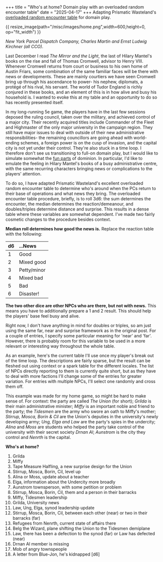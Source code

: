 +++
title = "Who's at home? Domain play with an overloaded random encounter table"
date = "2025-04-17"
+++
Adapting Prismatic Wasteland's [overloaded random encounter table](https://www.prismaticwasteland.com/blog/overloading-the-random-encounter-table) for domain play.
<!-- more -->

{{ resize_image(path="/misc/images/home.png",width=600,height=0, op="fit_width") }}

*New York Parcel Dispatch Company, Charles Martin and Ernst Ludwig Kirchner (all CCO).*

Last December I read *The Mirror and the Light*, the last of Hilary Mantel's books on the rise and fall of Thomas Cromwell, advisor to Henry VIII. Whenever Cromwell returns from court or business to his own home of Austin Friars, some combination of the same familiar faces will be there with news or developments. These are mainly courtiers we have seen Cromwell bring up through his ascendance to power- his nephew, diplomats, a protégé of his rival, his servant. The world of Tudor England is richly conjured in these books, and an element of this is in how alive and busy his household is. I wanted to evoke this at my table and an opportunity to do so has recently presented itself.

In my long-running 5e game, the players have in the last few sessions deposed the ruling council, taken over the military, and achieved control of a major city. Their recently acquired titles include Commander of the Fleet and Highmaster of the only major university in the campaign region. They still have major issues to deal with outside of their new administrative responsibilities- the remaining councillors are going ahead with world-ending schemes, a foreign power is on the cusp of invasion, and the capital city is not yet under their control. They're also stuck in a time loop. I therefore don't see us transitioning to full-on domain play, but I would like to simulate somewhat the [fun parts](https://udan-adan.blogspot.com/2021/05/meet-new-boss-some-thoughts-on-domain.html) of dominion. In particular, I'd like to emulate the feeling in Hilary Mantel's books of a busy administrative centre, with the same recurring characters bringing news or complications to the players' attention. 

To do so, I have adapted Prismatic Wasteland's excellent overloaded random encounter table to determine who's around when the PCs return to their base of operations and what news they bring. The overloaded encounter table procedure, briefly, is to roll 3d6: the sum determines the encounter, the median determines the reaction/demeanour, and doubles/triples determine distance and surprise. This results in a dense table where these variables are somewhat dependent. I've made two fairly cosmetic changes to the procedure besides context.

**Median roll determines how good the news is.** Replace the reaction table with the following:

|d6|...News|
| :--- | :--- | 
|1|Good|
|2|Mixed good|
|3|Petty/minor|
|4|Mixed bad|
|5|Bad|
|6|Disaster!|

**The two other dice are other NPCs who are there, but not with news.** This means you have to additionally prepare a 1 and 2 result. This should help the players' base feel busy and alive.

Right now, I don't have anything in mind for doubles or triples, so am just using the same far, near and surprise framework as in the original post. For a couple of entries, I specify some particular meaning for 'near' and 'far'. However, there is probably room for this variable to be used in a more relevant or interesting way throughout the whole table.

As an example, here's the current table I'll use once my player's break out of the time loop. The descriptions are fairly sparse, but the result can be fleshed out using context or a spark table for the different locales. The list of NPCs directly reporting to them is currently quite short, but as they have to deal with more factions I'll change some of the entries for greater variation. For entries with multiple NPCs, I'll select one randomly and cross them off.

This example was made for my home game, so might be hard to make sense of. For context: the party are called *The Union* (for short); *Grilda* is their main administrative minister; *Miffy* is an important noble and friend to the party; the *Tidesmen* are the army who swore an oath to Miffy's mother; *Stirrup, Mosca, Borin & Cil* are the Union's deputies in the university's newly developing army; *Ung, Elga and Law* are the party's spies in the undercity; *Alina* and *Moss* are students who helped the party take control of the university with their secret society *Drnan Al*; *Aunstrom* is the city they control and *Nenrth* is the capital. 

**Who's at home?**
1. Grilda
2. Miffy
3. Tape Measure Halfling, a new surprise design for the Union
4. Stirrup, Mosca, Borin, Cil, level up
5. Alina or Moss, update about a teacher
6. Elga, information about the Undercity more broadly
7. Aunstrom townsperson, with some petition or problem
8. Stirrup, Mosca, Borin, Cil, them and a person in their barracks
9. Miffy, Tidesmen leadership 
10. Grilda, University news
11. Law, Ung, Elga, synod leadership update
12. Stirrup, Mosca, Borin, Cil, between each other (near) or two in their barracks (far)
13. Refugees from Nenrth, current state of affairs there
14. Belg the Wizard, plane shifting the Union to the Tidesmen demiplane
15. Law, there has been a defection to the synod (far) or Law has defected (near)
16. Drnan Al member is missing
17. Mob of angry townspeople
18. A letter from Blue-Jon, he's kidnapped [d6]

